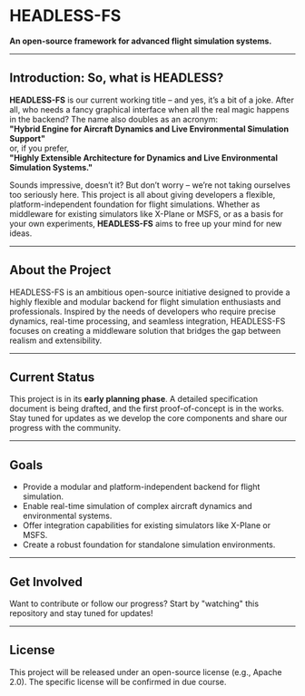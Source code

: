 
# **HEADLESS-FS**
**An open-source framework for advanced flight simulation systems.**

---

## **Introduction: So, what is HEADLESS?**

**HEADLESS-FS** is our current working title – and yes, it’s a bit of a joke. After all, who needs a fancy graphical interface when all the real magic happens in the backend? The name also doubles as an acronym:  
**"Hybrid Engine for Aircraft Dynamics and Live Environmental Simulation Support"**  
or, if you prefer,  
**"Highly Extensible Architecture for Dynamics and Live Environmental Simulation Systems."**

Sounds impressive, doesn’t it? But don’t worry – we’re not taking ourselves too seriously here. This project is all about giving developers a flexible, platform-independent foundation for flight simulations. Whether as middleware for existing simulators like X-Plane or MSFS, or as a basis for your own experiments, **HEADLESS-FS** aims to free up your mind for new ideas.

---

## **About the Project**
HEADLESS-FS is an ambitious open-source initiative designed to provide a highly flexible and modular backend for flight simulation enthusiasts and professionals. Inspired by the needs of developers who require precise dynamics, real-time processing, and seamless integration, HEADLESS-FS focuses on creating a middleware solution that bridges the gap between realism and extensibility.

---

## **Current Status**
This project is in its **early planning phase**. A detailed specification document is being drafted, and the first proof-of-concept is in the works. Stay tuned for updates as we develop the core components and share our progress with the community.

---

## **Goals**
- Provide a modular and platform-independent backend for flight simulation.
- Enable real-time simulation of complex aircraft dynamics and environmental systems.
- Offer integration capabilities for existing simulators like X-Plane or MSFS.
- Create a robust foundation for standalone simulation environments.

---

## **Get Involved**
Want to contribute or follow our progress? Start by "watching" this repository and stay tuned for updates!

---

## **License**
This project will be released under an open-source license (e.g., Apache 2.0). The specific license will be confirmed in due course.
